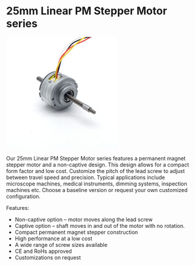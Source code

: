 # 25mm Linear PM Stepper Motor series

![](https://github.com/3rdEyeLabs-io/LDO-Motors/blob/main/Linear%20Stepper%20Motor/25mm%20Linear%20PM%20Stepper%20Series/Linear%20Stepper%2025mm.jpg)

Our 25mm Linear PM Stepper Motor series features a permanent magnet stepper motor and a non-captive design.
This design allows for a compact form factor and low cost. Customize the pitch of the lead screw to adjust between travel speed and precision.
Typical applications include microscope machines, medical instruments, dimming systems, inspection machines etc. Choose 
a baseline version or request your own customized configuration.

Features:

* Non-captive option – motor moves along the lead screw
* Captive option – shaft moves in and out of the motor with no rotation.
* Compact permanent magnet stepper construction
* High performance at a low cost
* A wide range of screw sizes available
* CE and RoHs approved
* Customizations on request
